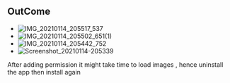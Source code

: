## OutCome
* ![IMG_20210114_205517_537](https://user-images.githubusercontent.com/42699812/104629984-1e63c100-5692-11eb-8253-1fb645a4b002.jpg)
* ![IMG_20210114_205502_651(1)](https://user-images.githubusercontent.com/42699812/104629996-215eb180-5692-11eb-8c76-62c5120e75f3.jpg)
* ![IMG_20210114_205442_752](https://user-images.githubusercontent.com/42699812/104630012-258acf00-5692-11eb-9aa7-46e84d8d04c8.JPG)
* ![Screenshot_20210114-205339](https://user-images.githubusercontent.com/42699812/104630019-2885bf80-5692-11eb-8a57-c750627545a6.png)

After adding permission it might take time to load images , hence uninstall the app then install again